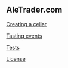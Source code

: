 AleTrader.com
-------------

[Creating a cellar](/../../issues/1)

[Tasting events](/../../issues/5)

[Tests](docs/tests.md)

[License](LICENSE.md)
